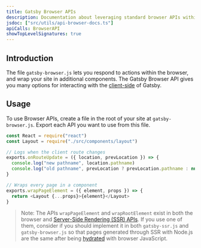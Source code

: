 ```yaml
---
title: Gatsby Browser APIs
description: Documentation about leveraging standard browser APIs within Gatsby
jsdoc: ["src/utils/api-browser-docs.ts"]
apiCalls: BrowserAPI
showTopLevelSignatures: true
---
```


## Introduction

The file `gatsby-browser.js` lets you respond to actions within the browser, and wrap your site in additional components. The Gatsby Browser API gives you many options for interacting with the [client-side](/docs/glossary#client-side) of Gatsby.

## Usage

To use Browser APIs, create a file in the root of your site at `gatsby-browser.js`. Export each API you want to use from this file.

```jsx:title=gatsby-browser.js
const React = require("react")
const Layout = require("./src/components/layout")

// Logs when the client route changes
exports.onRouteUpdate = ({ location, prevLocation }) => {
  console.log("new pathname", location.pathname)
  console.log("old pathname", prevLocation ? prevLocation.pathname : null)
}

// Wraps every page in a component
exports.wrapPageElement = ({ element, props }) => {
  return <Layout {...props}>{element}</Layout>
}
```

> Note: The APIs `wrapPageElement` and `wrapRootElement` exist in both the browser and [Server-Side Rendering (SSR) APIs](/docs/reference/builds/gatsby-ssr). If you use one of them, consider if you should implement it in both `gatsby-ssr.js` and `gatsby-browser.js` so that pages generated through SSR with Node.js are the same after being [hydrated](/docs/glossary#hydration) with browser JavaScript.